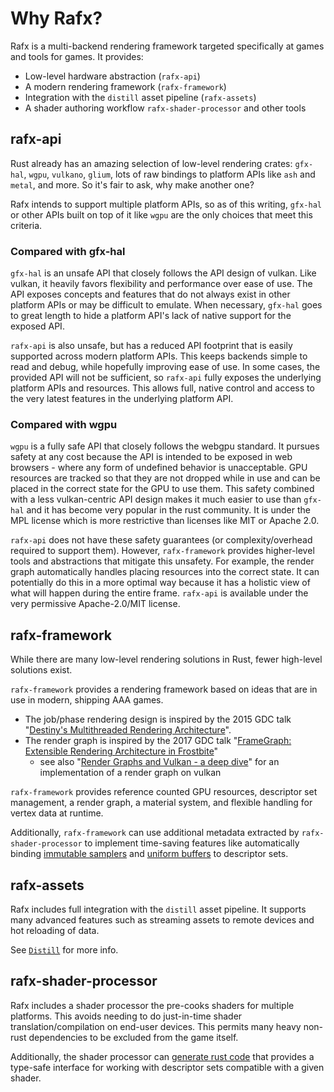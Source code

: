 # Why Rafx?

Rafx is a multi-backend rendering framework targeted specifically at games and tools for games. It provides:
 * Low-level hardware abstraction (`rafx-api`)
 * A modern rendering framework (`rafx-framework`)
 * Integration with the `distill` asset pipeline (`rafx-assets`)
 * A shader authoring workflow `rafx-shader-processor` and other tools

## rafx-api

Rust already has an amazing selection of low-level rendering crates: `gfx-hal`, `wgpu`, `vulkano`, `glium`, lots of
raw bindings to platform APIs like `ash` and `metal`, and more. So it's fair to ask, why make another one?

Rafx intends to support multiple platform APIs, so as of this writing, `gfx-hal` or other APIs built on top of it like
`wgpu` are the only choices that meet this criteria.

### Compared with gfx-hal

`gfx-hal` is an unsafe API that closely follows the API design of vulkan. Like vulkan, it heavily favors flexibility
and performance over ease of use. The API exposes concepts and features that do not always exist in other platform APIs
or may be difficult to emulate. When necessary, `gfx-hal` goes to great length to hide a platform API's lack of native
support for the exposed API.

`rafx-api` is also unsafe, but has a reduced API footprint that is easily supported across modern platform APIs.
This keeps backends simple to read and debug, while hopefully improving ease of use. In some cases, the provided API
will not be sufficient, so `rafx-api` fully exposes the underlying platform APIs and resources. This allows full, native
control and access to the very latest features in the underlying platform API.

### Compared with wgpu

`wgpu` is a fully safe API that closely follows the webgpu standard. It pursues safety at any cost because the API is
intended to be exposed in web browsers - where any form of undefined behavior is unacceptable. GPU resources are tracked
so that they are not dropped while in use and can be placed in the correct state for the GPU to use them. This safety 
combined with a less vulkan-centric API design makes it much easier to use than `gfx-hal` and it has become very popular
in the rust community. It is under the MPL license which is more restrictive than licenses like MIT or Apache 2.0.

`rafx-api` does not have these safety guarantees (or complexity/overhead required to support them). However,
`rafx-framework` provides higher-level tools and abstractions that mitigate this unsafety. For example, the render graph
automatically handles placing resources into the correct state. It can potentially do this in a more optimal way because
it has a holistic view of what will happen during the entire frame. `rafx-api` is available under the very permissive
Apache-2.0/MIT license.

## rafx-framework

While there are many low-level rendering solutions in Rust, fewer high-level solutions exist.

`rafx-framework` provides a rendering framework based on ideas that are in use in modern, shipping AAA games.

* The job/phase rendering design is inspired by the 2015 GDC talk "[Destiny's Multithreaded Rendering Architecture](http://advances.realtimerendering.com/destiny/gdc_2015/Tatarchuk_GDC_2015__Destiny_Renderer_web.pdf)".
* The render graph is inspired by the 2017 GDC talk "[FrameGraph: Extensible Rendering Architecture in Frostbite](https://www.gdcvault.com/play/1024612/FrameGraph-Extensible-Rendering-Architecture-in)"
    * see also "[Render Graphs and Vulkan - a deep dive](http://themaister.net/blog/2017/08/15/render-graphs-and-vulkan-a-deep-dive/)" for an implementation of a render graph on vulkan
    
`rafx-framework` provides reference counted GPU resources, descriptor set management, a render graph, a material
system, and flexible handling for vertex data at runtime.

Additionally, `rafx-framework` can use additional metadata extracted by `rafx-shader-processor` to implement time-saving
features like automatically binding [immutable samplers](shaders/shader_annotation.md#immutable_samplers) and 
[uniform buffers](shaders/shader_annotation.md#internal_buffer) to descriptor sets.

## rafx-assets

Rafx includes full integration with the `distill` asset pipeline. It supports many advanced features such as streaming
assets to remote devices and hot reloading of data.

See [`Distill`](https://github.com/amethyst/distill) for more info.

## rafx-shader-processor

Rafx includes a shader processor the pre-cooks shaders for multiple platforms. This avoids needing to do just-in-time
shader translation/compilation on end-user devices. This permits many heavy non-rust dependencies to be excluded from
the game itself.

Additionally, the shader processor can [generate rust code](shaders/generated_rust_code.md) that provides a type-safe
interface for working with descriptor sets compatible with a given shader. 













